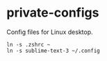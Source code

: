 private-configs
===============

Config files for Linux desktop.

```
ln -s .zshrc ~
ln -s sublime-text-3 ~/.config
```
